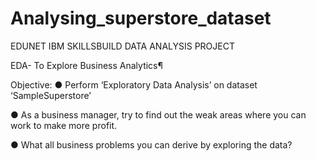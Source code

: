 # Analysing_superstore_dataset
EDUNET IBM SKILLSBUILD DATA ANALYSIS PROJECT

EDA- To Explore Business Analytics¶


Objective:
● Perform ‘Exploratory Data Analysis’ on dataset ‘SampleSuperstore’

● As a business manager, try to find out the weak areas where you can work to make more profit.

● What all business problems you can derive by exploring the data?
